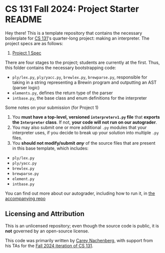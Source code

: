 # CS 131 Fall 2024: Project Starter README

Hey there! This is a template repository that contains the necessary boilerplate for [CS 131](https://ucla-cs-131.github.io/fall-24-website/)'s quarter-long project: making an interpreter. The project specs are as follows:

1. [Project 1 Spec](https://docs.google.com/document/d/1npomXM55cXg9Af7BUXEj3_bFpj1sy2Jty2Nwi6Kp64E/edit?usp=sharing)

There are four stages to the project; students are currently at the first. Thus, this folder contains the necessary bootstrapping code:

- `ply/lex.py`, `ply/yacc.py`, `brewlex.py`, `brewparse.py`, responsible for taking in a string representing a Brewin program and outputting an AST (parser logic)
- `elements.py`, defines the return type of the parser
- `intbase.py`, the base class and enum definitions for the interpreter

Some notes on your submission (for Project 1)

1. You **must have a top-level, versioned `interpreterv1.py` file** that **exports the `Interpreter` class**. If not, **your code will not run on our autograder**.
2. You may also submit one or more additional `.py` modules that your interpreter uses, if you decide to break up your solution into multiple `.py` files.
3. You **should not modify/submit** ***any*** of the source files that are present in this base template, which includes:
* `ply/lex.py`
* `ply/yacc.py`
* `brewlex.py`
* `brewparse.py`
* `element.py`
* `intbase.py`

You can find out more about our autograder, including how to run it, in [the accompanying repo](https://github.com/UCLA-CS-131/fall-24-autograder)

## Licensing and Attribution

This is an unlicensed repository; even though the source code is public, it is **not** governed by an open-source license.

This code was primarily written by [Carey Nachenberg](http://careynachenberg.weebly.com/), with support from his TAs for the [Fall 2024 iteration of CS 131](https://ucla-cs-131.github.io/fall-24-website/).

